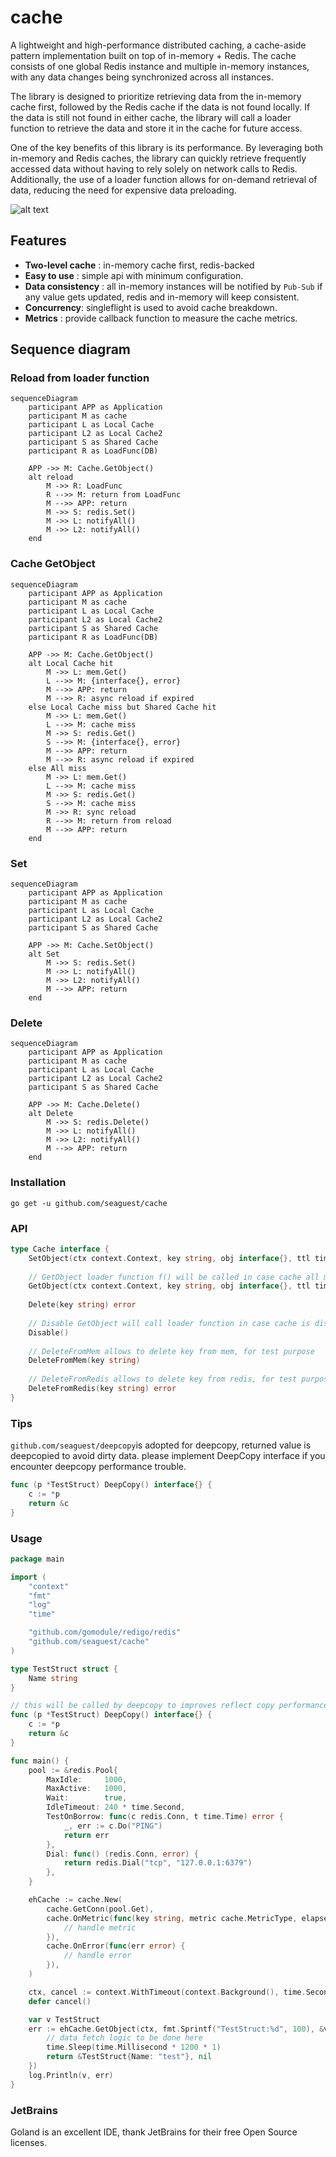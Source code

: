 # cache
A lightweight and high-performance distributed caching, a cache-aside pattern implementation built on top of in-memory + Redis. The cache consists of one global Redis instance and multiple in-memory instances, with any data changes being synchronized across all instances.

The library is designed to prioritize retrieving data from the in-memory cache first, followed by the Redis cache if the data is not found locally. If the data is still not found in either cache, the library will call a loader function to retrieve the data and store it in the cache for future access.

One of the key benefits of this library is its performance. By leveraging both in-memory and Redis caches, the library can quickly retrieve frequently accessed data without having to rely solely on network calls to Redis. Additionally, the use of a loader function allows for on-demand retrieval of data, reducing the need for expensive data preloading.

![alt text](./assets/cache.png "cache-aside pattern")

## Features
- **Two-level cache** : in-memory cache first, redis-backed
- **Easy to use** : simple api with minimum configuration.
- **Data consistency** : all in-memory instances will be notified by `Pub-Sub` if any value gets updated, redis and in-memory will keep consistent.
- **Concurrency**: singleflight is used to avoid cache breakdown.
- **Metrics** : provide callback function to measure the cache metrics.

## Sequence diagram
### Reload from loader function
```mermaid
sequenceDiagram
    participant APP as Application
    participant M as cache
    participant L as Local Cache
    participant L2 as Local Cache2
    participant S as Shared Cache
    participant R as LoadFunc(DB)
    
    APP ->> M: Cache.GetObject()
    alt reload
        M ->> R: LoadFunc
        R -->> M: return from LoadFunc
        M -->> APP: return
        M ->> S: redis.Set()
        M ->> L: notifyAll()
        M ->> L2: notifyAll()
    end
```

### Cache GetObject
```mermaid
sequenceDiagram
    participant APP as Application
    participant M as cache
    participant L as Local Cache
    participant L2 as Local Cache2
    participant S as Shared Cache
    participant R as LoadFunc(DB)
    
    APP ->> M: Cache.GetObject()
    alt Local Cache hit
        M ->> L: mem.Get()
        L -->> M: {interface{}, error}
        M -->> APP: return
        M -->> R: async reload if expired
    else Local Cache miss but Shared Cache hit
        M ->> L: mem.Get()
        L -->> M: cache miss
        M ->> S: redis.Get()
        S -->> M: {interface{}, error}
        M -->> APP: return
        M -->> R: async reload if expired
    else All miss
        M ->> L: mem.Get()
        L -->> M: cache miss
        M ->> S: redis.Get()
        S -->> M: cache miss
        M ->> R: sync reload
        R -->> M: return from reload
        M -->> APP: return
    end
```

### Set
```mermaid
sequenceDiagram
    participant APP as Application
    participant M as cache
    participant L as Local Cache
    participant L2 as Local Cache2
    participant S as Shared Cache
    
    APP ->> M: Cache.SetObject()
    alt Set
        M ->> S: redis.Set()
        M ->> L: notifyAll()
        M ->> L2: notifyAll()
        M -->> APP: return
    end
```

### Delete
```mermaid
sequenceDiagram
    participant APP as Application
    participant M as cache
    participant L as Local Cache
    participant L2 as Local Cache2
    participant S as Shared Cache
    
    APP ->> M: Cache.Delete()
    alt Delete
        M ->> S: redis.Delete()
        M ->> L: notifyAll()
        M ->> L2: notifyAll()
        M -->> APP: return
    end
```

### Installation

`go get -u github.com/seaguest/cache`

### API
```go
type Cache interface {
    SetObject(ctx context.Context, key string, obj interface{}, ttl time.Duration) error
    
    // GetObject loader function f() will be called in case cache all miss
    GetObject(ctx context.Context, key string, obj interface{}, ttl time.Duration, f func() (interface{}, error)) error
    
    Delete(key string) error
    
    // Disable GetObject will call loader function in case cache is disabled.
    Disable()
    
    // DeleteFromMem allows to delete key from mem, for test purpose
    DeleteFromMem(key string)
    
    // DeleteFromRedis allows to delete key from redis, for test purpose
    DeleteFromRedis(key string) error
}
```

### Tips

```github.com/seaguest/deepcopy```is adopted for deepcopy, returned value is deepcopied to avoid dirty data.
please implement DeepCopy interface if you encounter deepcopy performance trouble.

```go
func (p *TestStruct) DeepCopy() interface{} {
	c := *p
	return &c
}
```

### Usage

``` go
package main

import (
	"context"
	"fmt"
	"log"
	"time"

	"github.com/gomodule/redigo/redis"
	"github.com/seaguest/cache"
)

type TestStruct struct {
	Name string
}

// this will be called by deepcopy to improves reflect copy performance
func (p *TestStruct) DeepCopy() interface{} {
	c := *p
	return &c
}

func main() {
	pool := &redis.Pool{
		MaxIdle:     1000,
		MaxActive:   1000,
		Wait:        true,
		IdleTimeout: 240 * time.Second,
		TestOnBorrow: func(c redis.Conn, t time.Time) error {
			_, err := c.Do("PING")
			return err
		},
		Dial: func() (redis.Conn, error) {
			return redis.Dial("tcp", "127.0.0.1:6379")
		},
	}

	ehCache := cache.New(
		cache.GetConn(pool.Get),
		cache.OnMetric(func(key string, metric cache.MetricType, elapsedTime time.Duration) {
			// handle metric
		}),
		cache.OnError(func(err error) {
			// handle error
		}),
	)

	ctx, cancel := context.WithTimeout(context.Background(), time.Second*2)
	defer cancel()

	var v TestStruct
	err := ehCache.GetObject(ctx, fmt.Sprintf("TestStruct:%d", 100), &v, time.Second*3, func() (interface{}, error) {
		// data fetch logic to be done here
		time.Sleep(time.Millisecond * 1200 * 1)
		return &TestStruct{Name: "test"}, nil
	})
	log.Println(v, err)
}


```

### JetBrains

Goland is an excellent IDE, thank JetBrains for their free Open Source licenses.
